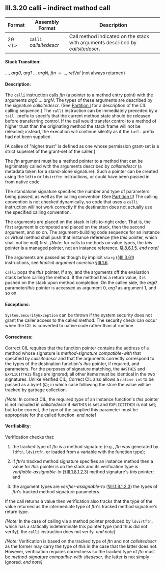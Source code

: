## III.3.20 calli &ndash; indirect method call

 | Format | Assembly Format | Description
 | ---- | ---- | ----
 | 29 _\<T\>_ | `calli` _callsitedescr_ | Call method indicated on the stack with arguments described by _callsitedescr_.

#### Stack Transition:

&hellip;, _arg0_, _arg1_ &hellip; _argN_, _ftn_ &rarr; &hellip;, _retVal_ (not always returned)

#### Description:

The `calli` instruction calls _ftn_ (a pointer to a method entry point) with the arguments _arg0_ &hellip; _argN_. The types of these arguments are described by the signature _callsitedescr_. (See [Partition I](i.12.3-machine-state.md) for a description of the CIL calling sequence.) The `calli` instruction can be immediately preceded by a `tail.` prefix to specify that the current method state should be released before transferring control. If the call would transfer control to a method of higher trust than the originating method the stack frame will not be released; instead, the execution will continue silently as if the `tail.` prefix had not been supplied.

[A callee of "higher trust" is defined as one whose permission grant-set is a strict superset of the grant-set of the caller.]

The _ftn_ argument must be a method pointer to a method that can be legitimately called with the arguments described by _callsitedescr_ (a metadata token for a stand-alone signature). Such a pointer can be created using the `ldftn` or `ldvirtftn` instructions, or could have been passed in from native code.

The standalone signature specifies the number and type of parameters being passed, as well as the calling convention (See [Partition II](ii.22-metadata-logical-format-tables.md)) The calling convention is not checked dynamically, so code that uses a `calli` instruction will not work correctly if the destination does not actually use the specified calling convention.

The arguments are placed on the stack in left-to-right order. That is, the first argument is computed and placed on the stack, then the second argument, and so on. The argument-building code sequence for an instance or virtual method shall push that instance reference (the *this* pointer, which shall not be null) first. _[Note:_ for calls to methods on value types, the *this* pointer is a managed pointer, not an instance reference. §[I.8.6.1.5](#todo-missing-hyperlink). _end note]_

The arguments are passed as though by implicit `starg` (§[III.3.61](iii.3.61-starg-length.md)) instructions, see _Implicit argument coercion_ §[III.1.6](iii.1.6-implicit-argument-coercion.md).

`calli` pops the *this* pointer, if any, and the arguments off the evaluation stack before calling the method. If the method has a return value, it is pushed on the stack upon method completion. On the callee side, the _arg0_ parameter/_this_ pointer is accessed as argument 0, _arg1_ as argument 1, and so on.

#### Exceptions:

`System.SecurityException` can be thrown if the system security does not grant the caller access to the called method. The security check can occur when the CIL is converted to native code rather than at runtime.

#### Correctness:

Correct CIL requires that the function pointer contains the address of a method whose signature is *method-signature compatible-with* that specified by _callsitedescr_ and that the arguments correctly correspond to the types of the destination function's *this* pointer, if required, and parameters. For the purposes of signature matching, the `HASTHIS` and `EXPLICITTHIS` flags are ignored; all other items must be identical in the two signatures. Unlike Verified CIL, Correct CIL also allows a `native int` to be passed as a byref (`&`); in which case following the store the value will be tracked by garbage collection.

_[Note:_ In correct CIL, the required type of an instance function's *this* pointer is not included in _callsitedescr_ if `HASTHIS` is set and `EXPLICITTHIS` is not set; but to be correct, the type of the supplied this parameter must be appropriate for the called function. _end note]_

#### Verifiability:

Verification checks that:

 1. the tracked type of _ftn_ is a method signature (e.g., _ftn_ was generated by `ldftn`, `ldvirtfn`, or loaded from a variable with the function type);

 2. if _ftn_'s tracked method signature specifies an instance method then a value for *this* pointer is on the stack and its verification type is *verifiable-assignable-to* (§[III.1.8.1.2.3](iii.1.8.1.2.3-verification-type-compatibility.md)) method signature's *this* pointer; and
 
 3. the argument types are *verifier-assignable-to* (§[III.1.8.1.2.3](iii.1.8.1.2.3-verification-type-compatibility.md)) the types of _ftn_'s tracked method signature parameters.

If the call returns a value then verification also tracks that the type of the value returned as the intermediate type of _ftn_'s tracked method signature's return type.

_[Note:_ In the case of calling via a method pointer produced by `ldvirtftn`, which has a statically indeterminate *this* pointer type (and thus did not verify), the `calli` instruction does not verify. _end note]_

_[Note:_ Verification is based on the tracked type of _ftn_ and not _callsitedescr_ as the former may carry the type of *this* in the case that the latter does not. However, verification requires correctness so the tracked type of _ftn_ must be *method-signature compatible-with* _sitedescr_, the latter is not simply ignored. _end note]_
